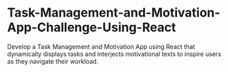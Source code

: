 # Task-Management-and-Motivation-App-Challenge-Using-React
Develop a Task Management and Motivation App using React that dynamically displays tasks and interjects motivational texts to inspire users as they navigate their workload.
